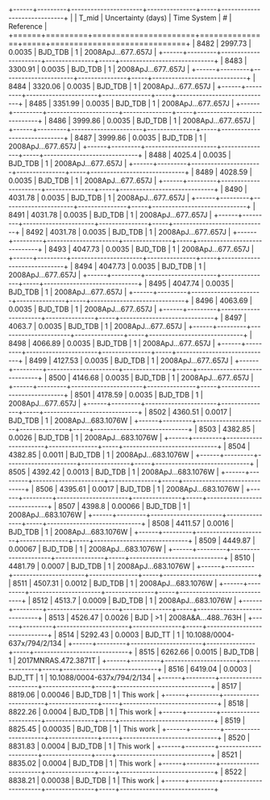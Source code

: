 +------+---------+----------------------+---------------+-----+-----------------------------+
|      |   T_mid |   Uncertainty (days) | Time System   | #   | Reference                   |
+======+=========+======================+===============+=====+=============================+
| 8482 | 2997.73 |              0.0035  | BJD_TDB       | 1   | 2008ApJ...677..657J         |
+------+---------+----------------------+---------------+-----+-----------------------------+
| 8483 | 3300.91 |              0.0035  | BJD_TDB       | 1   | 2008ApJ...677..657J         |
+------+---------+----------------------+---------------+-----+-----------------------------+
| 8484 | 3320.06 |              0.0035  | BJD_TDB       | 1   | 2008ApJ...677..657J         |
+------+---------+----------------------+---------------+-----+-----------------------------+
| 8485 | 3351.99 |              0.0035  | BJD_TDB       | 1   | 2008ApJ...677..657J         |
+------+---------+----------------------+---------------+-----+-----------------------------+
| 8486 | 3999.86 |              0.0035  | BJD_TDB       | 1   | 2008ApJ...677..657J         |
+------+---------+----------------------+---------------+-----+-----------------------------+
| 8487 | 3999.86 |              0.0035  | BJD_TDB       | 1   | 2008ApJ...677..657J         |
+------+---------+----------------------+---------------+-----+-----------------------------+
| 8488 | 4025.4  |              0.0035  | BJD_TDB       | 1   | 2008ApJ...677..657J         |
+------+---------+----------------------+---------------+-----+-----------------------------+
| 8489 | 4028.59 |              0.0035  | BJD_TDB       | 1   | 2008ApJ...677..657J         |
+------+---------+----------------------+---------------+-----+-----------------------------+
| 8490 | 4031.78 |              0.0035  | BJD_TDB       | 1   | 2008ApJ...677..657J         |
+------+---------+----------------------+---------------+-----+-----------------------------+
| 8491 | 4031.78 |              0.0035  | BJD_TDB       | 1   | 2008ApJ...677..657J         |
+------+---------+----------------------+---------------+-----+-----------------------------+
| 8492 | 4031.78 |              0.0035  | BJD_TDB       | 1   | 2008ApJ...677..657J         |
+------+---------+----------------------+---------------+-----+-----------------------------+
| 8493 | 4047.73 |              0.0035  | BJD_TDB       | 1   | 2008ApJ...677..657J         |
+------+---------+----------------------+---------------+-----+-----------------------------+
| 8494 | 4047.73 |              0.0035  | BJD_TDB       | 1   | 2008ApJ...677..657J         |
+------+---------+----------------------+---------------+-----+-----------------------------+
| 8495 | 4047.74 |              0.0035  | BJD_TDB       | 1   | 2008ApJ...677..657J         |
+------+---------+----------------------+---------------+-----+-----------------------------+
| 8496 | 4063.69 |              0.0035  | BJD_TDB       | 1   | 2008ApJ...677..657J         |
+------+---------+----------------------+---------------+-----+-----------------------------+
| 8497 | 4063.7  |              0.0035  | BJD_TDB       | 1   | 2008ApJ...677..657J         |
+------+---------+----------------------+---------------+-----+-----------------------------+
| 8498 | 4066.89 |              0.0035  | BJD_TDB       | 1   | 2008ApJ...677..657J         |
+------+---------+----------------------+---------------+-----+-----------------------------+
| 8499 | 4127.53 |              0.0035  | BJD_TDB       | 1   | 2008ApJ...677..657J         |
+------+---------+----------------------+---------------+-----+-----------------------------+
| 8500 | 4146.68 |              0.0035  | BJD_TDB       | 1   | 2008ApJ...677..657J         |
+------+---------+----------------------+---------------+-----+-----------------------------+
| 8501 | 4178.59 |              0.0035  | BJD_TDB       | 1   | 2008ApJ...677..657J         |
+------+---------+----------------------+---------------+-----+-----------------------------+
| 8502 | 4360.51 |              0.0017  | BJD_TDB       | 1   | 2008ApJ...683.1076W         |
+------+---------+----------------------+---------------+-----+-----------------------------+
| 8503 | 4382.85 |              0.0026  | BJD_TDB       | 1   | 2008ApJ...683.1076W         |
+------+---------+----------------------+---------------+-----+-----------------------------+
| 8504 | 4382.85 |              0.0011  | BJD_TDB       | 1   | 2008ApJ...683.1076W         |
+------+---------+----------------------+---------------+-----+-----------------------------+
| 8505 | 4392.42 |              0.0013  | BJD_TDB       | 1   | 2008ApJ...683.1076W         |
+------+---------+----------------------+---------------+-----+-----------------------------+
| 8506 | 4395.61 |              0.0017  | BJD_TDB       | 1   | 2008ApJ...683.1076W         |
+------+---------+----------------------+---------------+-----+-----------------------------+
| 8507 | 4398.8  |              0.00066 | BJD_TDB       | 1   | 2008ApJ...683.1076W         |
+------+---------+----------------------+---------------+-----+-----------------------------+
| 8508 | 4411.57 |              0.0016  | BJD_TDB       | 1   | 2008ApJ...683.1076W         |
+------+---------+----------------------+---------------+-----+-----------------------------+
| 8509 | 4449.87 |              0.00067 | BJD_TDB       | 1   | 2008ApJ...683.1076W         |
+------+---------+----------------------+---------------+-----+-----------------------------+
| 8510 | 4481.79 |              0.0007  | BJD_TDB       | 1   | 2008ApJ...683.1076W         |
+------+---------+----------------------+---------------+-----+-----------------------------+
| 8511 | 4507.31 |              0.0012  | BJD_TDB       | 1   | 2008ApJ...683.1076W         |
+------+---------+----------------------+---------------+-----+-----------------------------+
| 8512 | 4513.7  |              0.0009  | BJD_TDB       | 1   | 2008ApJ...683.1076W         |
+------+---------+----------------------+---------------+-----+-----------------------------+
| 8513 | 4526.47 |              0.0026  | BJD           | >1  | 2008A&A...488..763H         |
+------+---------+----------------------+---------------+-----+-----------------------------+
| 8514 | 5292.43 |              0.0003  | BJD_TT        | 1   | 10.1088/0004-637x/794/2/134 |
+------+---------+----------------------+---------------+-----+-----------------------------+
| 8515 | 6262.66 |              0.0015  | BJD_TDB       | 1   | 2017MNRAS.472.3871T         |
+------+---------+----------------------+---------------+-----+-----------------------------+
| 8516 | 6419.04 |              0.0003  | BJD_TT        | 1   | 10.1088/0004-637x/794/2/134 |
+------+---------+----------------------+---------------+-----+-----------------------------+
| 8517 | 8819.06 |              0.00046 | BJD_TDB       | 1   | This work                   |
+------+---------+----------------------+---------------+-----+-----------------------------+
| 8518 | 8822.26 |              0.0004  | BJD_TDB       | 1   | This work                   |
+------+---------+----------------------+---------------+-----+-----------------------------+
| 8519 | 8825.45 |              0.00035 | BJD_TDB       | 1   | This work                   |
+------+---------+----------------------+---------------+-----+-----------------------------+
| 8520 | 8831.83 |              0.0004  | BJD_TDB       | 1   | This work                   |
+------+---------+----------------------+---------------+-----+-----------------------------+
| 8521 | 8835.02 |              0.0004  | BJD_TDB       | 1   | This work                   |
+------+---------+----------------------+---------------+-----+-----------------------------+
| 8522 | 8838.21 |              0.00038 | BJD_TDB       | 1   | This work                   |
+------+---------+----------------------+---------------+-----+-----------------------------+